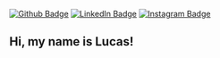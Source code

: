 
[![Github Badge](https://img.shields.io/badge/-Github-black?style=flat-square&logo=github)](https://github.com/Tomahaawk)
[![LinkedIn Badge](https://img.shields.io/badge/-LinkedIn-blue?style=flat-square&logo=linkedin)](https://github.com/Tomahaawk)
[![Instagram Badge](https://img.shields.io/badge/-Instagram-C13584?style=flat-square&logo=instagram&logoColor=white&labelColor=C13584&link=https://www.instagram.com/codepwr/)](https://www.instagram.com/lucasfo94/?hl=pt-br)

## Hi, my name is Lucas!


<!--
**Tomahaawk/Tomahaawk** is a ✨ _special_ ✨ repository because its `README.md` (this file) appears on your GitHub profile.

Here are some ideas to get you started:

- 🔭 I’m currently working on ...
- 🌱 I’m currently learning ...
- 👯 I’m looking to collaborate on ...
- 🤔 I’m looking for help with ...
- 💬 Ask me about ...
- 📫 How to reach me: ...
- 😄 Pronouns: ...
- ⚡ Fun fact: ...
-->
